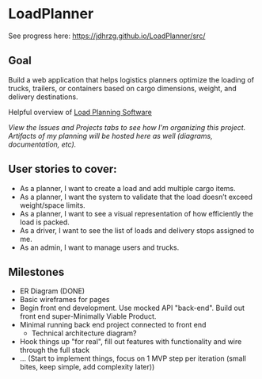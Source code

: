 # LoadPlanner
See progress here:
https://jdhrzg.github.io/LoadPlanner/src/

## Goal
Build a web application that helps logistics planners optimize the loading of trucks, trailers, or containers based on cargo dimensions, weight, and delivery destinations.

Helpful overview of [Load Planning Software](https://www.cleveroad.com/blog/load-planning-software)

_View the Issues and Projects tabs to see how I'm organizing this project.  Artifacts of my planning will be hosted here as well (diagrams, documentation, etc)._

## User stories to cover:  
- As a planner, I want to create a load and add multiple cargo items.  
- As a planner, I want the system to validate that the load doesn’t exceed weight/space limits.  
- As a planner, I want to see a visual representation of how efficiently the load is packed.  
- As a driver, I want to see the list of loads and delivery stops assigned to me.  
- As an admin, I want to manage users and trucks.  

## Milestones
- ER Diagram (DONE)
- Basic wireframes for pages
- Begin front end development.  Use mocked API "back-end".  Build out front end super-Minimally Viable Product.
- Minimal running back end project connected to front end
  - Technical architecture diagram?
- Hook things up "for real", fill out features with functionality and wire through the full stack
- ... (Start to implement things, focus on 1 MVP step per iteration (small bites, keep simple, add complexity later))

